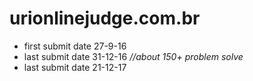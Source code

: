 # urionlinejudge.com.br


<ul>
  <li>first submit date 27-9-16</li>
  <li>last submit date 31-12-16  <i>//about 150+ problem solve</i></li>
  <li>last submit date 21-12-17</li>
</ul>
